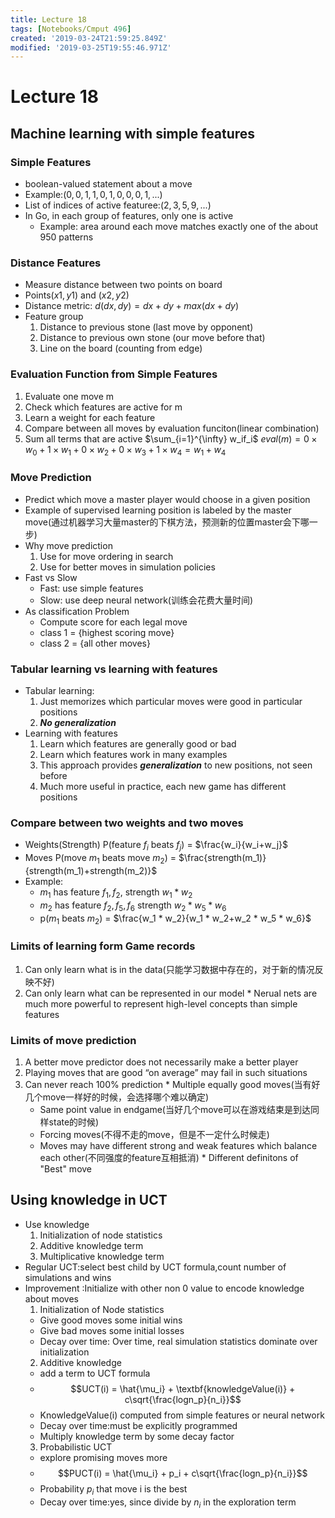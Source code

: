 ```yaml
---
title: Lecture 18
tags: [Notebooks/Cmput 496]
created: '2019-03-24T21:59:25.849Z'
modified: '2019-03-25T19:55:46.971Z'
---
```


# Lecture 18
## Machine learning with simple features
### Simple Features
  * boolean-valued statement about a move
  * Example:$(0,0,1,1,0,1,0,0,0,1,...)$
  * List of indices of active featuree:$(2, 3, 5, 9,...)$
  * In Go, in each group of features, only one is active
    * Example: area around each move matches exactly one of the about 950 patterns

### Distance Features
  * Measure distance between two points on board
  * Points$(x1,y1)$ and $(x2,y2)$
  * Distance metric: $d(dx,dy) = dx+dy+max(dx+dy)$
  * Feature group
    1. Distance to previous stone (last move by opponent)
    2. Distance to previous own stone (our move before that)
    3. Line on the board (counting from edge)

### Evaluation Function from Simple Features
  1. Evaluate one move m
  2. Check which features are active for m
  3. Learn a weight for each feature
  4. Compare between all moves by evaluation funciton(linear combination)
  5. Sum all terms that are active
  $\sum_{i=1}^{\infty} w_if_i$
  $eval(m) =  0 × w_0 + 1 × w_1 + 0 × w_2 + 0 × w_3 + 1 × w_4 = w_1 + w_4$


### Move Prediction
  * Predict which move a master player would choose in a given position
  * Example of supervised learning position is labeled by the master move(通过机器学习大量master的下棋方法，预测新的位置master会下哪一步)
  * Why move prediction
    1. Use for move ordering in search
    2. Use for better moves in simulation policies
  * Fast vs Slow 
    * Fast: use simple features
    * Slow: use deep neural network(训练会花费大量时间)
  * As classification Problem
    * Compute score for each legal move
    * class 1 = {highest scoring move}
    * class 2 = {all other moves}

### Tabular learning vs learning with features
  * Tabular learning:
    1. Just memorizes which particular moves were good in particular positions
    2. **_No generalization_**
  * Learning with features
    1. Learn which features are generally good or bad
    2. Learn which features work in many examples
    3. This approach provides **_generalization_** to new positions, not seen before
    4. Much more useful in practice, each new game has different positions

### Compare between two weights and two moves
  * Weights(Strength)
  P(feature $f_i$ beats $f_j$) = $\frac{w_i}{w_i+w_j}$
  * Moves
  P(move $m_1$ beats move $m_2$) = $\frac{strength(m_1)}{strength(m_1)+strength(m_2)}$
  * Example:
    * $m_1$ has feature $f_1,f_2,$ strength $w_1 * w_2$
    * $m_2$ has feature $f_2,f_5,f_6$ strength $w_2 * w_5*w_6$
    * p($m_1$ beats $m_2$) = $\frac{w_1 * w_2}{w_1 * w_2+w_2 * w_5 * w_6}$

### Limits of learning form Game records
  1. Can only learn what is in the data(只能学习数据中存在的，对于新的情况反映不好)
  2. Can only learn what can be represented in our model
    * Nerual nets are much more powerful to represent high-level concepts than simple features

### Limits of move prediction
  1. A better move predictor does not necessarily make a better player
  2. Playing moves that are good “on average” may fail in such situations
  3. Can never reach 100% prediction
    * Multiple equally good moves(当有好几个move一样好的时候，会选择哪个难以确定)
      * Same point value in endgame(当好几个move可以在游戏结束是到达同样state的时候)
      * Forcing moves(不得不走的move，但是不一定什么时候走)
      * Moves may have different strong and weak features which balance each other(不同强度的feature互相抵消)
    * Different definitons of "Best" move

## Using knowledge in UCT
  * Use knowledge
    1. Initialization of node statistics
    2. Additive knowledge term
    3. Multiplicative knowledge term
  * Regular UCT:select best child by UCT formula,count number of simulations and wins
  * Improvement :Initialize with other non 0 value to encode knowledge about moves
    1. Initialization of Node statistics
      * Give good moves some initial wins
      * Give bad moves some initial losses
      * Decay over time: Over time, real simulation statistics dominate over initialization
    2. Additive knowledge
      * add a term to UCT formula
      * $$UCT(i) = \hat{\mu_i} + \textbf{knowledgeValue(i)} + c\sqrt{\frac{logn_p}{n_i}}$$
      * KnowledgeValue(i) computed from simple features or neural network
      * Decay over time:must be explicitly programmed
      * Multiply knowledge term by some decay factor
    3. Probabilistic UCT
      * explore promising moves more
      * $$PUCT(i) = \hat{\mu_i} + p_i + c\sqrt{\frac{logn_p}{n_i}}$$
      * Probability $p_i$ that move i is the best
      * Decay over time:yes, since divide by $n_i$ in the exploration term

  
  
